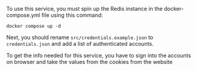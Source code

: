 To use this service, you must spin up the Redis instance in the docker-compose.yml file using this command:
```
docker compose up -d
```

Next, you should rename `src/credentials.example.json` to `credentials.json` and add a list of authenticated accounts.

To get the info needed for this service, you have to sign into the accounts on browser and take the values from the cookies from the website